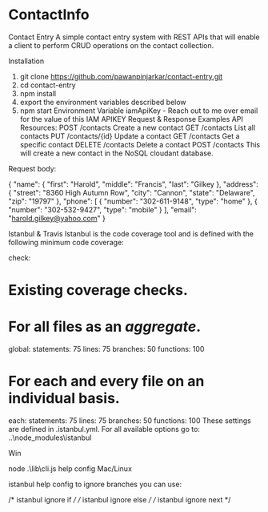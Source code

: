 # ContactInfo

Contact Entry
A simple contact entry system with REST APIs that will enable a client to perform CRUD operations on the contact collection.

Installation
1. git clone https://github.com/pawanpinjarkar/contact-entry.git
2. cd contact-entry
3. npm install
4. export the environment variables described below
5. npm start
Environment Variable
iamApiKey - Reach out to me over email for the value of this IAM APIKEY
Request & Response Examples
API Resources:
POST /contacts Create a new contact
GET /contacts List all contacts
PUT /contacts/{id} Update a contact
GET /contacts Get a specific contact
DELETE /contacts Delete a contact
POST /contacts
This will create a new contact in the NoSQL cloudant database.

Request body:

{
  "name": {
    "first": "Harold",
    "middle": "Francis",
    "last": "Gilkey
  },
  "address": {
    "street": "8360 High Autumn Row",
    "city": "Cannon",
    "state": "Delaware",
    "zip": "19797"
  },
  "phone": [
    {
      "number": "302-611-9148",
      "type": "home"
    },
    {
      "number": "302-532-9427",
      "type": "mobile"
    }
  ],
  "email": "harold.gilkey@yahoo.com"
}

Istanbul & Travis
Istanbul is the code coverage tool and is defined with the following minimum code coverage:

check:
  # Existing coverage checks.
  # For all files as an *aggregate*.
  global:
    statements: 75
    lines: 75
    branches: 50
    functions: 100

  # For each and every file on an individual basis.
  each:
    statements: 75
    lines: 75
    branches: 50
    functions: 100
These settings are defined in .istanbul.yml. For all available options go to: ..\node_modules\istanbul

Win

node  .\lib\cli.js help config
Mac/Linux

istanbul help config
to ignore branches you can use:

/* istanbul ignore if */
/* istanbul ignore else */
/* istanbul ignore next */
